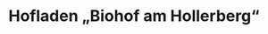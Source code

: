 ---
title: "Hofladen „Biohof am Hollerberg“"
url: /bolanden/hofladen-biohof-am-hollerberg/
shop: Hofladen
---